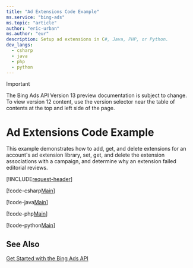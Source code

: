 ```yaml
---
title: "Ad Extensions Code Example"
ms.service: "bing-ads"
ms.topic: "article"
author: "eric-urban"
ms.author: "eur"
description: Setup ad extensions in C#, Java, PHP, or Python.
dev_langs:
  - csharp
  - java
  - php
  - python
---
```

> [!IMPORTANT]
> The Bing Ads API Version 13 preview documentation is subject to change. To view version 12 content, use the version selector near the table of contents at the top and left side of the page.

# Ad Extensions Code Example
This example demonstrates how to add, get, and delete extensions for an account's ad extension library, set, get, and delete the extension associations with a campaign, and determine why an extension failed editorial reviews. 

[!INCLUDE[request-header](./includes/code-tips.md)]

[!code-csharp[Main](../../../BingAds-dotNet-SDK/examples/BingAdsExamples/BingAdsExamplesLibrary/v13/AdExtensions.cs)]

[!code-java[Main](../../../BingAds-Java-SDK/examples/BingAdsDesktopApp/src/main/java/com/microsoft/bingads/examples/v13/AdExtensions.java)]

[!code-php[Main](../../../BingAds-PHP-SDK/samples/V13/AdExtensions.php)]

[!code-python[Main](../../../BingAds-Python-SDK/examples/v13/ad_extensions.py)]

## See Also
[Get Started with the Bing Ads API](get-started.md)  
